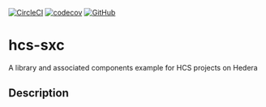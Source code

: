 [![CircleCI](https://circleci.com/gh/hashgraph/hedera-hcs-sxc/tree/master.svg?style=shield)](https://circleci.com/gh/hashgraph/hedera-hcs-sxc/tree/master)
[![codecov](https://img.shields.io/codecov/c/github/hashgraph/hedera-hcs-sxc/master)](https://codecov.io/gh/hashgraph/hedera-mirror-node)
[![GitHub](https://img.shields.io/github/license/hashgraph/hcs-sxc)](LICENSE)

# hcs-sxc
A library and associated components example for HCS projects on Hedera

## Description
